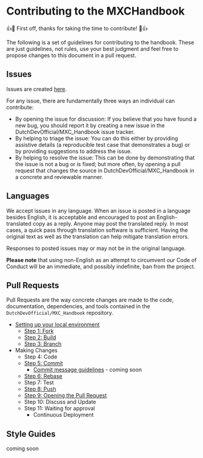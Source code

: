 # Contributing to the MXCHandbook

👍🎉 First off, thanks for taking the time to contribute! 🎉👍

The following is a set of guidelines for contributing to the handbook. These are just guidelines, not rules, use your best judgment and feel free to propose changes to this document in a pull request.

## Issues
Issues are created [here](https://github.com/DutchDevOfficial/MXC_Handbook/issues).

For any issue, there are fundamentally three ways an individual can contribute:

- By opening the issue for discussion: If you believe that you have found a new bug, you should report it by creating a new issue in the DutchDevOfficial/MXC_Handbook issue tracker.
- By helping to triage the issue: You can do this either by providing assistive details (a reproducible test case that demonstrates a bug) or by providing suggestions to address the issue.
- By helping to resolve the issue: This can be done by demonstrating that the issue is not a bug or is fixed; but more often, by opening a pull request that changes the source in DutchDevOfficial/MXC_Handbook in a concrete and reviewable manner.

## Languages
We accept issues in any language. When an issue is posted in a language besides English, it is acceptable and encouraged to post an English-translated copy as a reply. Anyone may post the translated reply. In most cases, a quick pass through translation software is sufficient. Having the original text as well as the translation can help mitigate translation errors.

Responses to posted issues may or may not be in the original language.

**Please note** that using non-English as an attempt to circumvent our Code of Conduct will be an immediate, and possibly indefinite, ban from the project.

## Pull Requests
Pull Requests are the way concrete changes are made to the code, documentation,
dependencies, and tools contained in the `DutchDevOfficial/MXC_Handbook` repository.

* [Setting up your local environment]()
  * [Step 1: Fork](https://docs.github.com/en/get-started/quickstart/fork-a-repo)
  * [Step 2: Build](https://github.com/DutchDevOfficial/MXC_Handbook/wiki#quick-start)
  * [Step 3: Branch](https://docs.github.com/en/desktop/contributing-and-collaborating-using-github-desktop/making-changes-in-a-branch/managing-branches)
* Making Changes
  * Step 4: Code
  * [Step 5: Commit](https://github.com/git-guides/git-commit)
    * [Commit message guidelines]() - coming soon
  * [Step 6: Rebase](https://docs.github.com/en/get-started/using-git/about-git-rebase)
  * Step 7: Test
  * [Step 8: Push](https://docs.github.com/en/get-started/using-git/pushing-commits-to-a-remote-repository)
  * [Step 9: Opening the Pull Request](https://docs.github.com/en/github/collaborating-with-pull-requests/proposing-changes-to-your-work-with-pull-requests/creating-a-pull-request)
  * Step 10: Discuss and Update
  * Step 11: Waiting for approval
    * Continuous Deployment

## Style Guides
coming soon
